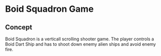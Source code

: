 # Boid Squadron Game

## Concept
Boid Squadron is a verticall scrolling shooter game. The player controls a Boid Dart Ship and has to shoot down enemy alien ships and avoid enemy fire. 
